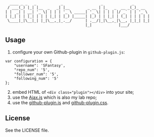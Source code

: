 ```
  ____ _ _   _           _                 _             _       
 / ___(_) |_| |__  _   _| |__        _ __ | |_   _  __ _(_)_ __  
| |  _| | __| '_ \| | | | '_ \ _____| '_ \| | | | |/ _` | | '_ \ 
| |_| | | |_| | | | |_| | |_) |_____| |_) | | |_| | (_| | | | | |
 \____|_|\__|_| |_|\__,_|_.__/      | .__/|_|\__,_|\__, |_|_| |_|
                                    |_|            |___/         

```
## Usage

1. configure your own Github-plugin in `github-plugin.js`:

```
var configuration = {
	"username": 'SFantasy',
	"repo_num": '5',
	"follower_num": '5',
	"following_num": '5'
};
```

2. embed HTML of `<div class="plugin"></div>` into your site;
3. use the [Ajax.js](https://rawgithub.com/SFantasy/laboratory/master/Ajax/ajax.js) which is also my lab repo;
4. use the [github-plugin.js](https://rawgithub.com/SFantasy/laboratory/master/Github-plugin/github-plugin.js) and [github-plugin.css](https://rawgithub.com/SFantasy/laboratory/master/Github-plugin/github-plugin.css).

## License

See the LICENSE file.